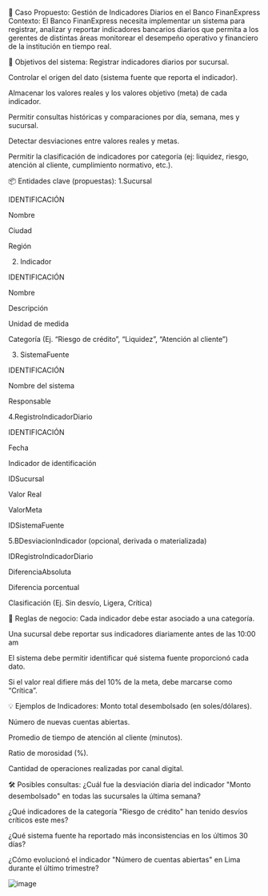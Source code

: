 🏦 Caso Propuesto: Gestión de Indicadores Diarios en el Banco FinanExpress Contexto: El Banco FinanExpress necesita implementar un sistema para registrar, analizar y reportar indicadores bancarios diarios que permita a los gerentes de distintas áreas monitorear el desempeño operativo y financiero de la institución en tiempo real.

🎯 Objetivos del sistema: Registrar indicadores diarios por sucursal.

Controlar el origen del dato (sistema fuente que reporta el indicador).

Almacenar los valores reales y los valores objetivo (meta) de cada indicador.

Permitir consultas históricas y comparaciones por día, semana, mes y sucursal.

Detectar desviaciones entre valores reales y metas.

Permitir la clasificación de indicadores por categoría (ej: liquidez, riesgo, atención al cliente, cumplimiento normativo, etc.).

📦 Entidades clave (propuestas): 
1.Sucursal

IDENTIFICACIÓN

Nombre

Ciudad

Región

2. Indicador

IDENTIFICACIÓN

Nombre

Descripción

Unidad de medida

Categoría (Ej. “Riesgo de crédito”, “Liquidez”, “Atención al cliente”)

3. SistemaFuente

IDENTIFICACIÓN

Nombre del sistema

Responsable

4.RegistroIndicadorDiario

IDENTIFICACIÓN

Fecha

Indicador de identificación

IDSucursal

Valor Real

ValorMeta

IDSistemaFuente

5.BDesviacionIndicador (opcional, derivada o materializada)

IDRegistroIndicadorDiario

DiferenciaAbsoluta

Diferencia porcentual

Clasificación (Ej. Sin desvío, Ligera, Crítica)

📘 Reglas de negocio: Cada indicador debe estar asociado a una categoría.

Una sucursal debe reportar sus indicadores diariamente antes de las 10:00 am

El sistema debe permitir identificar qué sistema fuente proporcionó cada dato.

Si el valor real difiere más del 10% de la meta, debe marcarse como “Crítica”.

💡 Ejemplos de Indicadores: Monto total desembolsado (en soles/dólares).

Número de nuevas cuentas abiertas.

Promedio de tiempo de atención al cliente (minutos).

Ratio de morosidad (%).

Cantidad de operaciones realizadas por canal digital.

🛠️ Posibles consultas: ¿Cuál fue la desviación diaria del indicador "Monto desembolsado" en todas las sucursales la última semana?

¿Qué indicadores de la categoría "Riesgo de crédito" han tenido desvíos críticos este mes?

¿Qué sistema fuente ha reportado más inconsistencias en los últimos 30 días?

¿Cómo evolucionó el indicador "Número de cuentas abiertas" en Lima durante el último trimestre?

![image](https://github.com/user-attachments/assets/407170b6-7c99-4d7e-aba2-2d40db6bac3a)
